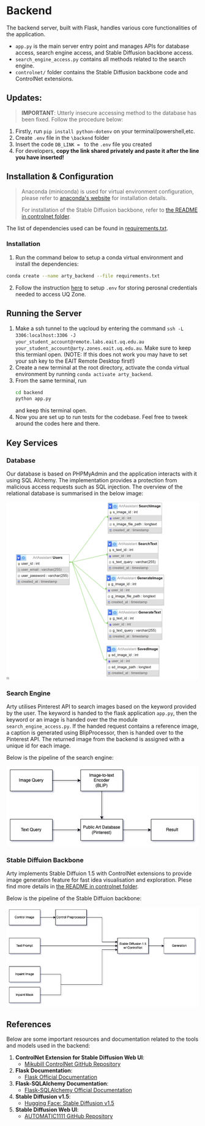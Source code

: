 # Backend

The backend server, built with Flask, handles various core functionalities of the application.

-   `app.py` is the main server entry point and manages APIs for database access, search engine access, and Stable Diffusion backbone access.
-   `search_engine_access.py` contains all methods related to the search engine.
-   `controlnet/` folder contains the Stable Diffusion backbone code and ControlNet extensions.

## Updates:

> **IMPORTANT**: Utterly insecure accessing method to the database has been fixed. Follow the procedure below:

1. Firstly, run `pip install python-dotenv` on your terminal/powershell,etc.
2. Create `.env` file in the `\backend` folder
3. Insert the code `DB_LINK = ` to the `.env` file you created
4. For developers, **copy the link shared privately and paste it after the line you have inserted!**

## Installation & Configuration

> Anaconda (miniconda) is used for virtual environment configuration, please refer to [anaconda's website](https://www.anaconda.com/download/success) for installation details.
>
> For installation of the Stable Diffusion backbone, refer to [the README in controlnet folder](controlnet\README.md).

The list of dependencies used can be found in [requirements.txt](backend/requirements.txt).

### Installation

1. Run the command below to setup a conda virtual environment and install the dependencies:

```bash
conda create --name arty_backend --file requirements.txt
```

2. Follow the instruction [here](#updates) to setup `.env` for storing perosnal credentials needed to access UQ Zone.

## Running the Server

1. Make a ssh tunnel to the uqcloud by entering the command
   `ssh -L 3306:localhost:3306 -J your_student_account@remote.labs.eait.uq.edu.au your_student_account@arty.zones.eait.uq.edu.au`.
   Make sure to keep this termianl open. (NOTE: If this does not work you may have to set your ssh key to the EAIT Remote Desktop first!)
2. Create a new terminal at the root directory, activate the conda virtual environment by running `conda activate arty_backend`.
3. From the same terminal, run
   ```bash
   cd backend
   python app.py
   ```
   and keep this terminal open.
6. Now you are set up to run tests for the codebase. Feel free to tweek around the codes here and there.

## Key Services

### Database

Our database is based on PHPMyAdmin and the application interacts with it using SQL Alchemy. The implementation provides a protection from malicious access requests such as SQL injection. The overview of the relational database is summarised in the below image:

<img src = '..\images\db.png' alt = 'database structure'>

### Search Engine

Arty utilises Pinterest API to search images based on the keyword provided by the user. The keyword is handed to the flask application `app.py`, then the keyword or an image is handed over the the module `search_engine_access.py`. If the handed request contains a reference image, a caption is generated using BlipProcessor, then is handed over to the Pinterest API. The returned image from the backend is assigned with a unique id for each image.

Below is the pipeline of the search engine:

<img src = '..\images\search_pipeline.png' alt = 'search engine pipeline'>

### Stable Diffuion Backbone

Arty implements Stable Diffuion 1.5 with ControlNet extensions to provide image generation feature for fast idea visualisation and exploration. Plese find more details in [the README in controlnet folder](controlnet\README.md).

Below is the pipeline of the Stable Diffuion backbone:

<img src = '..\images\sd_pipeline.png' alt = 'stable diffusion backbone pipeline'>

## References

Below are some important resources and documentation related to the tools and models used in the backend:

1. **ControlNet Extension for Stable Diffusion Web UI**:
    - [Mikubill ControlNet GitHub Repository](https://github.com/Mikubill/sd-webui-controlnet)
2. **Flask Documentation**:
    - [Flask Official Documentation](https://flask.palletsprojects.com/en/3.0.x/)
3. **Flask-SQLAlchemy Documentation**:
    - [Flask-SQLAlchemy Official Documentation](https://flask-sqlalchemy.readthedocs.io/en/3.1.x/)
4. **Stable Diffusion v1.5**:
    - [Hugging Face: Stable Diffusion v1.5](https://huggingface.co/stable-diffusion-v1-5/stable-diffusion-v1-5)
5. **Stable Diffusion Web UI**:
    - [AUTOMATIC1111 GitHub Repository](https://github.com/AUTOMATIC1111/stable-diffusion-webui)
